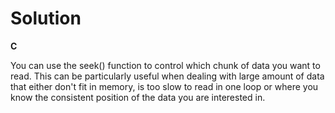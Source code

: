 # Solution

**C**

You can use the seek() function to control which chunk of data you want to read. This can be particularly useful when dealing with
large amount of data that either don't fit in memory, is too slow to read in one loop or where you know the consistent position of
the data you are interested in.
